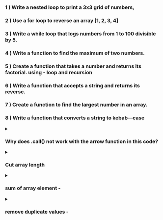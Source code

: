 ### 1 ) Write a nested loop to print a 3x3 grid of numbers,
### 2 ) Use a for loop to reverse an array [1, 2, 3, 4]
### 3 ) Write a while loop that logs numbers from 1 to 100 divisible by 5.
### 4 ) Write a function to find the maximum of two numbers.
### 5 ) Create a function that takes a number and returns its factorial. using - loop and recursion
### 6 ) Write a function that accepts a string and returns its reverse.
### 7 ) Create a function to find the largest number in an array.
### 8 ) Write a function that converts a string to kebab—case
<details>
  <summary> <h3>  Why does .call() not work with the arrow function in this code? </h3>   </summary>
  <small>
    
```
const name = "John";
this.name = "Jane";
const printName = () => {
console.log(this.name);
}
printName.call({name: "Joe"});
  ```
 Arrow functions do not have their own this; they inherit it from their surrounding scope. Since printName is an arrow function, .call({ name: "Joe" }) does not change this, so it prints "Jane".
  </small>
 
</details>

<details>
  <summary> <h3>  Cut array length  </h3>   </summary>
  <small>
    
```
 const arr = [1, 345, 50, 20, 36, 7855, 59, 455, 5]
arr.length = 5
console.log('arr.length', arr)
  ``` 
  </small>
</details>


<details>
  <summary> <h3>  sum of array element -  </h3>   </summary>
  <small>
    
```
  const a = [1,2,3,4,5,6,7,8,9,10]
  const sum = a.reduce((a, b) => a + b ,0) // 0 is a initial value
  console.log('sum', sum)
  ``` 
  </small>
</details>

<details>
  <summary> <h3> remove duplicate values - </h3>   </summary>
  <small>
    
```
  const a = [1,1,1,2,2,2,3,4,5,6,6,7,8,9,9,10,10]
  const duplicate = [...new Set(a)]
  console.log('duplicate', duplicate)
  ``` 
  </small>
</details>




<script>
  // 5)
  // let x=10;
  // // x = (x++, x) //output 11
  // // x = (x++, 5) //output 5  //its take 2nd or last value
  // // y = 50
  // // x = (x++, y) // output 50
  // x = (x+=20) // output 30
  // console.warn(x);

  // 6) Convert this string into an array -
  // let str = "Hello, My Self Tarun shah"
  // let arr = str.split(" ") // split in words
  // let arr = str.split("") // split in single character
  // let arr = [...str] // split in single character
  // console.log('arr', arr)

  // 7) Remove a from this string -
  //   let str = "Hello, My Self Tarun shah"
  //   str = str.replace("a", "") // remove only first a
  //   str = str.replace(/a/g, "") // remove all a
  //   console.log('str -', str)

  //   // 8) show only tarun from this string -
  //   let str = "Hello, My Self Tarun shah";
  //   str = str.substring(15, 21);
  //   console.log("str -", str);

  //   // 9) show only Tarun Shah from this string -
  //   let str = "Hello, My Self Tarun shah";
  //   str = str.split(" ");
  //   str = str.slice(3);
  //   str = str.join(" ");
  //   console.log("str -", str);

  // //10) reverse this str -
  // let str = "Hello, My Self Tarun shah";
  // str = str.split('').reverse().join("")
  //     console.log('Str - ', str)  // output - hahs nuraT fleS yM ,olleH

  // // Reverse Using loop
  // let a = ""
  //   for (let i = str.length -1; i >= 0; i--) {
  //     a = a + str[i]
  //   }
  // console.log(a)

  // // 11) show only tarun from this string -
  // let str = "Hello, My Self Tarun shah";
  // str = str.split(" ");
  // str = str.filter((item) => item == "Tarun")
  // console.log('str', str)

  //   //   12) remove extra spaces from this string -
  //   let str = "         Hello            ";
  //   str = str.trim();
  //   console.log("str", str);

  // 13) multiply by using array form
  // let arr = [1,2,3,4,5]
  // arr = Array.from(arr, item=> item*2)
  // console.log('arr', arr)

  // // 14) create arr using Array form
  // let arr = [1,2,3,4,5]
  // // arr = Array.from({length:5}, (item, index)=> index*2) // for sum
  // arr = Array.from({length:5}, (item, index)=> index*2 + 1) // for odd
  // console.log('arr', arr)

  // // 15)
  // const a ="string"
  // console.log(a()) // output a is not a function

  // // 16)
  // let a = false || {} || null
  // console.log('a', a)

  // // 17)
  // let a = null || false || ''
  // console.log('a', a)

  // 18)
  // console.log('promise.resolve("Tarun")', Promise.resolve("Tarun"))

  // 19)
  // let a= 20;
  // function foo(){
  //   console.log(a);
  //   let a = 10;
  // }
  // foo() //output if var then ans. - undefined and if let then ans. a can not assigned before initialize

  // // 20)
  // let name = "This is paragraph";
  // console.log(!typeof name == "object"); // output false
  // console.log(!typeof name == "string");// output false
  // console.log(typeof name === "string");// output true
  // console.log(!typeof name === false);// output true

  // // 21)
  // let a = "Tarun"
  // let b = 100 ;
  // console.log('a', isNaN(a)) //output true
  // console.log('b', isNaN(b)) // output false

  // // 22)
  // let a = {name: 'Tarun'}
  // Object.seal(a)  // seal will not add other key here can change only current key value
  // a.age = 20
  // a.name = 20
  // console.log('a', a)

  //23) remove first element
  // let a = [1,2,3,4,5]
  //   a.shift()
  // console.log('a', a)
  //// remove last element
  // a.pop()
  // console.log('a', a)


  // 24) check value odd or even
  // let a = 50
  // console.log('a%2 ==0', a%2 ==0)

  // //25)
  // let a = 50
  // setTimeout(() => {
  //   console.log(a)
  // }, 100);
  //  a = 100  //output 100 //reason because js memory stack run api timeout function in last

  //26)
  // var a =50
  // var A=100
  // console.log('A', A)  //output 100

  // //27)
  // let a =5
  // let b =4
  // console.log(--a === b) //output true

  //28)
  // let a =1
  // let b=1
  // let c =2
  // console.log(a===b === --c) //  false
  // console.log(a== b == --c) //  true

  //29)
  // console.log('3*3', 3*3)
  // console.log('3**3', 3**3)
  // // console.log('3***3', 3***3)

  //30)
  // console.log('[[[[[[]]]]]]', [[[[[[]]]]]])

  // //31)
  // var for = 50
  // console.log('for', for) //reserved keyword

  // 32) Reserved keyword in js -
  // abstract,arguments,await,boolean,break,byte,case,catch,char,class,const,continue,debugger,default,delete,do,double,else,enum,eval,export,extends,false,final,finally,float,for,function,goto,if,implements,import,in,instanceof,int,interface,let,long,native,new,null,package,private,protected,public,return,short,static,super,switch,synchronized,this,throw,throws,transient,true,try,typeof,var,void,volatile,while,with,yield

  // //33)
  // for (var a = 0; a < 5; a++) {
  //   setTimeout(() => console.log("a", a));
  // } //output 5,5,5,5.5
  // for (let a = 0; a < 5; a++) {
  //   setTimeout(() => console.log("a", a));
  // } //output 0,1,2,3,4

  // //34)
  // console.log('+true', +true) // 1
  // console.log('typeof +true', typeof +true) // number  //reason - + sing covert string to numeric

  // //35)
  // console.log('!("tarun")', !("tarun"))
  // console.log('typeof ("tarun")', typeof ("tarun"))

  // //36)
  // let data = "size" ;
  // const bird ={
  //   size: "small",
  // }
  // console.log(bird[data]);
  // console.log(bird["size"]);
  // console.log(bird.size);
  // console.log(bird.data);

  // //37)
  // let a = { name: "Tarun" };
  // let b;
  // // a = b;
  // b=a
  // b.name = "Shah";
  // console.log("a.name", a.name); // reason - in object when copy object their location will copy not a data

  // //38)
  // let a =50
  // let b =new Number(50)
  // console.log('a == b', a ==b)
  // console.log('a === b', a ===b)

  // //39)
  // function Person(){
  //   console.log("Tarun")
  // }
  // Person.name ="Shah"
  // Person();

  //40)
  // function foo(){
  //   // 'use strict'
  //   a ="Tarun"
  //   console.log(a)
  // }
  // foo();

  // // 41)
  // console.log(eval("10*10*10"))

  //   // 42)
  // let a = {1:"One"}
  // console.log(a.hasOwnProperty("1"))
  // console.log(a.hasOwnProperty(1))

  // //43)
  // for(let a =1; a<5; a++){
  //   if(a === 3)continue
  //   console.log('a', a)
  // }

  //   //44)
  // const a ={name:"Tarun"}
  // function foo(age){return(`${this.name} ${age}`)
  // }

  // console.log(foo.call(a,25))
  // console.log(foo.bind(a,25)) // bind function need call again();

  // //45)
  // function foo(){
  //   return (()=>0)()
  // }
  // console.log('typeof foo()', typeof foo())

  // //46)
  // console.log('typeof typeof 1', typeof typeof 1)

  // //47)
  // function foo(){
  //   return ()=>0
  // }
  // console.log(typeof foo()()) // double function it will in chaining so thats by run inside function and its number

  // //48)
  // const a =[1,2,3]
  // a[6] =7
  // console.log('a', a)

  // //49)
  // console.log('!!null', !!null)
  // console.log('!!', !!'')
  // console.log('!!1', !!1)

  // //50)
  // console.log([..."Tarun"])

  // //51)
  // const pro = new Promise((res, rej)=>{
  //   setTimeout(res, 500 , "First");
  // })

  // const fro = new Promise((res, rej)=>{
  //   setTimeout(res, 100 , "Second");
  // })
  // Promise.race([pro, fro]).then(res=>console.log(res))

  // // 52)

  // let a ={name:"Tarun"}
  // let b = [a]
  // a=null
  // console.log('a', a) // output  null
  // console.log('b', b)  // [{name:"Tarun"}]

  // // 53)
  // const a = { name: "Tarun", age: "25" };
  // for (let item in a) {
  //   console.log("item", item);
  // }   // this will print their keys

  // // 54)
  // let a = 5 + 5 + "5";
  // console.log(typeof a);  //output string
  // console.log(typeof 3 + 5 + "5"); //output number55
  // console.log(typeof (3 + 5 + + "5")); //output number

  // //55)
  // console.log('[] == []', [] == []) //output false //reason - memory location can not same of array

  // //   //56)
  //   (()=>{
  // let x = (y=10)
  //   })()
  //   console.log("x", typeof x)

  // (() => {
  //   let x = y = 10;
  // })();
  // console.log(typeof y); //output number // here y is var because hee did not write here assign property

  // // //57)
  // let x = 50;
  // (() => {
  //   var x = 100;
  // })();
  // console.log("x", x);

  // //58)
  // console.log(!true - true) //output -1
  // console.log( true + + "10") //output 11
</script>



<script>
  document.addEventListener("DOMContentLoaded", (event) => {
    document.body.style.backgroundColor = "black";
  });

  //   //_______   1). # Swapping without using a third variable

  // let a = 20;
  // let b = 50;

  //   a = a + b; // a = 20 + 50 = 70
  //   b = a - b; // b = 70 - 50 = 20
  //   a = a - b; //  a = 70 - 20 = 50

  //   console.log("After swapping:");
  //   console.log("a =", a); // Output: a = 50
  //   console.log("b =", b); // Output: b = 20

  // _____ or it can be done using distruing
  //  [a, b] = [b ,a]
  //  console.log("a =", a); // Output: a = 50
  // console.log("b =", b); // Output: b = 20

  //   //_______ 2).

  //   console.log(1 == "1"); // Output: true
  //   console.log(1 === "1"); // Output: false

  // // _______ 3).

  // var a = 5;
  // console.log(a++ + a++); //output 11

  // // _______ 4).
  // var a = 5;
  // console.log(a++); //output 5

  // // _______ 5).
  // function aa() {
  //   let a = 0;
  //   a++;
  //   console.log(a);
  // }
  // aa(); // output 1
  // aa(); // output 1
  // aa(); // output 1

  // //_______ 6).
  // function aa() {
  //   let a = 0;
  //   console.log(a);
  //   a++;
  // }
  // aa(); // output 0
  // aa(); // output 0
  // aa(); // output 0

  // //_______ 7).
  // let a = 0;
  // function aa() {
  //   console.log(a);
  //   a++;
  // }
  // aa(); // output 0
  // aa(); // output 1
  // aa(); // output 2

  // //_______ 08).
  // console.log(1 < 2 < 3 < 4 <script 5);
  // console.log(5 > 4 > 3 > 2);

  // //_______ 09).
  // // remove spaces and replace with hyphens and replace hyphens with space.
  // let name = "My name is - Tarun";
  // name = name.replace(/\s+/g, "-").replace(/-/g, " ");
  // console.log(name);

  //  //_______ 10).
  //   let name = "My name is - Tarun";
  // name = name.replace(/[\s-]+/g, '-');
  // console.log(name);

  //  //_______ 11).
  // var a = 20;
  // function foo() {
  //   console.log(a);
  //   var a = 10;
  // }
  // foo();

  //  //_______ 12).
  // let a = 1 + 5 + "3" + 7 + 9;
  // console.log("a", a);
  // let b = "4" + 4 + 6 + 0;
  // console.log("b", b);

  //  //_______ 13).

  // let a = [1,2,3]
  // let b = [4,5,6]
  // let c = [...a, ...b]
  // console.log('c', c)

  //   // ________ 14).
  //   let a = []
  // let b = []
  // console.log(a == b)// output false  //reason - when array compare that time their memory location compare and location can not be same
  // console.log(a === b) // output false

  // // ___________ 15).
  // let a = [];
  // let b = a;
  // console.log('a == b', a == b) // output true  // reason - here location is same thats by its true
  // console.log('a === b', a === b) // output true

  // // ________ 16).
  // let a= [50]
  // let b= [50]
  // console.log('a[0] == b[0]', a[0] == b[0]) //output true // reason - here compare element value its 20 = 20
  // console.log('a[0] === b[0]', a[0] === b[0]) // output true

  // // ______ 17).
  // console.log(typeof NaN) //output number

  // // ________ 18).
  // console.log('10 - - 10', 10 - - 10) //output 20

  // //_______ 19)
  // let a = {name: "Tarun"}
  // console.log('a', a) // output {name: "Tarun"}
  // console.log(delete a.name) //output true
  // console.log('a', a) // output {}

  // //__________ 20)
  //  let a = ["One", "Two", "Three"]
  //  let [z] = a
  //  console.log('[z]', [z]) // output One //
  //  console.log('[z]', [,z]) // output empty Two //

  //  _________ 21)

  // for (let i = 1; i <= 5; i++) {
  //   let c = "";
  //   for (let a = 1; a <= i; a++) {
  //     c += "*";
  //   }
  //   console.log('c', c)
  // }

  // for (let a = 1; a <= 10; a++) {
  //   let b = "";

  //   for (let d = 10 - a; d > 0; d--) {
  //     b += " ";
  //   }
  //   for (let c = 1; c <= a; c++) {
  //     b += "* ";
  //   }
  //   console.log("b", b.trimEnd());
  // }

  // ________ 22).
  // const num = 5;
  // var fact = 1;
  // var i = 1;

  // while (i <= num) {
  //   fact = fact * i;
  //   i++;
  //   console.log('i', i)
  // }

  // __________ 23).
  // let a = [1, 2, 3, 4, 5, 6, 7, 8, 9, 10];
  // let arr = [];
  // for (let i = 0; i < a.length; i += 2) {
  //   arr.push(a.slice(i, i + 2));
  //   console.log("a", arr);
  // }
  // console.log('arr', arr)

  // // ________24).
  // // ___ FIND NTH HIGHEST NO. FORM THE ARRAY
  // const a = [1, 2, 5, 87, 65, 72, 45, 21, 21, 36, 55];

  // function nthHighest(n) {
  //   let set = [...new Set(a)];
  //   let sort = set.sort((a, b) => b - a);
  //   if (n > sort.length) {
  //     return "Give Input Between 1 TO 10";
  //   }
  //   let nthHigh = sort[n - 1];
  //   return nthHigh;
  // }
  // console.log("nthHighest()", nthHighest(5));

  // //______________25.) Find a largest string from this array

  //   let a  = ['Tarun', "Shah", "Jain"]

  //  console.log(a.reduce((a, b)=> {
  //      return b.length > a.length ? b : a;
  //  },""))

  // let a = ['Tarun', "Shah", "Jain"]

  // function findLongestString(arr) {
  //     let longest = "";
  //     for (let i = 0; i < arr.length; i++) {
  //         if (arr[i].length > longest.length) {
  //             longest = arr[i];
  //         }
  //     }
  //     return longest;
  // }

  // console.log(findLongestString(a)); // Output: "Tarun"

  // // ___________ 27.) make a pyramid of these numbers
  // const a = [
  //   1, 2, 3, 4, 5, 6, 7, 8, 9, 10, 11, 12, 13, 14, 15, 16, 17, 18, 19, 20,
  // ];
  // function pyramid(n) {
  //   let ans = [];
  //   let start = 0
  //   for(let i = 1; start < n.length; i++) {
  //     let level = []
  //     for(let j=0; j < i && start < n.length; j++ ){
  //       level.push(n[start])
  //       start ++
  //     }
  //     ans.push(level)
  //   }
  //   return ans
  // }

  // console.log(pyramid(a));

  // // ___________ 28.) get all sum numbers
  // const a = [
  //1, 2, 3, 4, 5, 6, 7, 8, 9, 10, 11, 12, 13, 14, 15, 16, 17, 18, 19, 20,
  // ];

  // function getSum(a) {
  //   let sum = [];
  //   for (let i = 0; i < a.length; i++) {
  //     if (i % 2) {
  //       sum.push(a[i]);
  //     }
  //   }
  //   return sum;
  // }
  // console.log(getSum(a));

  // // using filter

  // const getSum = a.filter((v) => v % 2 == 0 );

  // console.log(getSum);

  /////// _______29). find how many vowels in this array

  const a = "This is Tarun Jain";
  // function countVowels(a) {
  //   const b = ["a", "e", "i", "o", "u"];
  //   let count = 0;
  //   a.toLowerCase()
  //     .split("")
  //     .forEach((arr) => {
  //       b.includes(arr) && count++;
  //     });
  //   return count;
  // }


  // //  using filter
  // function countVowels(a) {
  //   const b = ["a", "e", "i", "o", "u"];
  //   return a.toLowerCase()
  //     .split("")
  //     .filter((ch) => 
  //       b.includes(ch) ).length;
  // }

  console.log(countVowels(a));



let num  = 8 
let res = 4 + num++; 
console.log(res);  // output: 12
console.log(num);  // output: 9

  

const arr  =  ["My", " Name", " is", " Tarun"]
const  str =  arr[0] + arr[1] +  arr[2] + arr[3]
console.log(str) // output: My Name is Tarun



const a = 100;
 if(true){
  const a = 500;
 }
 console.log(a) // output: 100



let count = 1 
let list = ["T", "A", "R", "U", "N"]
console.log(list[count++]) // output: A
console.log(list[++count]) // output: R


let n = 1 
n = n++ + ++n + n++;
console.log(n)


let num  = [1,2,3,4]
num[num.length - 1]++
console.log(num)



 let name = "tarun"
 
 if(name == "tarun"){
     name == "jain"
 } 
 console.log(name)
</script>
